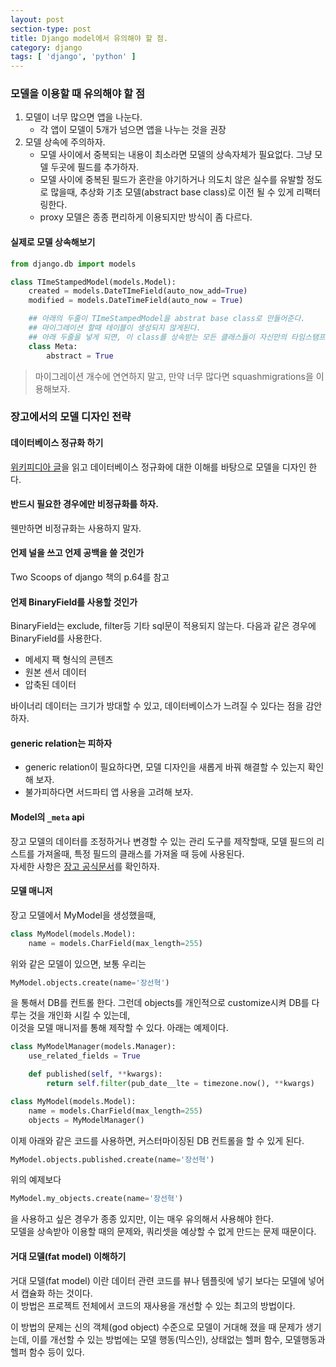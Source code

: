 ```yaml
---
layout: post
section-type: post
title: Django model에서 유의해야 할 점.
category: django
tags: [ 'django', 'python' ]
---
```


### 모델을 이용할 때 유의해야 할 점

1. 모델이 너무 많으면 앱을 나눈다.
    - 각 앱이 모델이 5개가 넘으면 앱을 나누는 것을 권장
2. 모델 상속에 주의하자.
    - 모델 사이에서 중복되는 내용이 최소라면 모델의 상속자체가 필요없다. 그냥 모델 두곳에 필드를 추가하자.
    - 모델 사이에 중복된 필드가 혼란을 야기하거나 의도치 않은 실수를 유발할 정도로 많을때, 추상화 기초 모델(abstract base class)로 이전 될 수 있게 리팩터링한다.
    - proxy 모델은 종종 편리하게 이용되지만 방식이 좀 다르다.

#### 실제로 모델 상속해보기

``` python
from django.db import models

class TImeStampedModel(models.Model):
    created = models.DateTImeField(auto_now_add=True)
    modified = models.DateTimeField(auto_now = True)

    ## 아래의 두줄이 TImeStampedModel을 abstrat base class로 만들어준다.
    ## 마이그레이션 할때 테이블이 생성되지 않게된다.
    ## 아래 두줄을 넣게 되면, 이 class를 상속받는 모든 클래스들이 자신만의 타임스탬프 필드를 가지게 된다.
    class Meta:
        abstract = True
```

> 마이그레이션 개수에 연연하지 말고, 만약 너무 많다면 squashmigrations을 이용해보자.

### 장고에서의 모델 디자인 전략

#### 데이터베이스 정규화 하기

[위키피디아 글](https://ko.wikipedia.org/wiki/%EB%8D%B0%EC%9D%B4%ED%84%B0%EB%B2%A0%EC%9D%B4%EC%8A%A4_%EC%A0%95%EA%B7%9C%ED%99%94)을 읽고 데이터베이스 정규화에 대한 이해를 바탕으로 모델을 디자인 한다.

#### 반드시 필요한 경우에만 비정규화를 하자.

웬만하면 비정규화는 사용하지 말자.

#### 언제 널을 쓰고 언제 공백을 쓸 것인가

Two Scoops of django 책의 p.64를 참고

#### 언제 BinaryField를 사용할 것인가

BinaryField는 exclude, filter등 기타 sql문이 적용되지 않는다.
다음과 같은 경우에 BinaryField를 사용한다.

- 메세지 팩 형식의 콘텐츠
- 원본 센서 데이터
- 압축된 데이터

바이너리 데이터는 크기가 방대할 수 있고, 데이터베이스가 느려질 수 있다는 점을 감안하자.

#### generic relation는 피하자

- generic relation이 필요하다면, 모델 디자인을 새롭게 바꿔 해결할 수 있는지 확인해 보자.
- 불가피하다면 서드파티 앱 사용을 고려해 보자.

#### Model의 ```_meta``` api

장고 모델의 데이터를 조정하거나 변경할 수 있는 관리 도구를 제작할때, 모델 필드의 리스트를 가져올때, 특정 필드의 클래스를 가져올 때 등에 사용된다.  
자세한 사항은 [장고 공식문서](https://docs.djangoproject.com/en/1.10/ref/models/meta/)를 확인하자.

#### 모델 매니저

장고 모델에서 MyModel을 생성했을때,

``` python
class MyModel(models.Model):
    name = models.CharField(max_length=255)
```

위와 같은 모델이 있으면, 보통 우리는

``` python
MyModel.objects.create(name='장선혁')
```

을 통해서 DB를 컨트롤 한다. 그런데 objects를 개인적으로 customize시켜 DB를 다루는 것을 개인화 시킬 수 있는데,  
이것을 모델 매니저를 통해 제작할 수 있다. 아래는 예제이다.

``` python
class MyModelManager(models.Manager):
    use_related_fields = True

    def published(self, **kwargs):
        return self.filter(pub_date__lte = timezone.now(), **kwargs)

class MyModel(models.Model):
    name = models.CharField(max_length=255)
    objects = MyModelManager()
```

이제 아래와 같은 코드를 사용하면, 커스터마이징된 DB 컨트롤을 할 수 있게 된다.

``` python
MyModel.objects.published.create(name='장선혁')
```

위의 예제보다
``` python
MyModel.my_objects.create(name='장선혁')
```

을 사용하고 싶은 경우가 종종 있지만, 이는 매우 유의해서 사용해야 한다.  
모델을 상속받아 이용할 때의 문제와, 쿼리셋을 예상할 수 없게 만드는 문제 때문이다.

#### 거대 모델(fat model) 이해하기

거대 모델(fat model) 이란 데이터 관련 코드를 뷰나 템플릿에 넣기 보다는 모델에 넣어서 캡슐화 하는 것이다.  
이 방법은 프로젝트 전체에서 코드의 재사용을 개선할 수 있는 최고의 방법이다.  

이 방법의 문제는 신의 객체(god object) 수준으로 모델이 거대해 졌을 때 문제가 생기는데, 이를 개선할 수 있는 방법에는 모델 행동(믹스인), 상태없는 헬퍼 함수, 모델행동과 헬퍼 함수 등이 있다.
